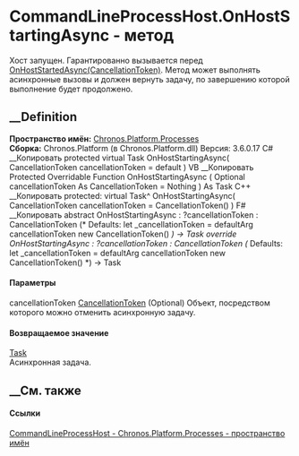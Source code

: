 # CommandLineProcessHost.OnHostStartingAsync - метод
Хост запущен. Гарантированно вызывается перед
[OnHostStartedAsync(CancellationToken)](M_Chronos_Platform_Processes_CommandLineProcessHost_OnHostStartedAsync.htm).
Метод может выполнять асинхронные вызовы и должен вернуть задачу, по
завершению которой выполнение будет продолжено.
## __Definition
 **Пространство имён:**
[Chronos.Platform.Processes](N_Chronos_Platform_Processes.htm)  
 **Сборка:** Chronos.Platform (в Chronos.Platform.dll) Версия: 3.6.0.17
C# __Копировать
     protected virtual Task OnHostStartingAsync(
    	CancellationToken cancellationToken = default
    )
VB __Копировать
     Protected Overridable Function OnHostStartingAsync ( 
    	Optional cancellationToken As CancellationToken = Nothing
    ) As Task
C++ __Копировать
     protected:
    virtual Task^ OnHostStartingAsync(
    	CancellationToken cancellationToken = CancellationToken()
    )
F# __Копировать
     abstract OnHostStartingAsync : 
            ?cancellationToken : CancellationToken 
    (* Defaults:
            let _cancellationToken = defaultArg cancellationToken new CancellationToken()
    *)
    -> Task 
    override OnHostStartingAsync : 
            ?cancellationToken : CancellationToken 
    (* Defaults:
            let _cancellationToken = defaultArg cancellationToken new CancellationToken()
    *)
    -> Task 
#### Параметры
cancellationToken
[CancellationToken](https://learn.microsoft.com/dotnet/api/system.threading.cancellationtoken)
(Optional)
    Объект, посредством которого можно отменить асинхронную задачу.
#### Возвращаемое значение
[Task](https://learn.microsoft.com/dotnet/api/system.threading.tasks.task)  
Асинхронная задача.
##  __См. также
#### Ссылки
[CommandLineProcessHost -
](T_Chronos_Platform_Processes_CommandLineProcessHost.htm)
[Chronos.Platform.Processes - пространство
имён](N_Chronos_Platform_Processes.htm)
